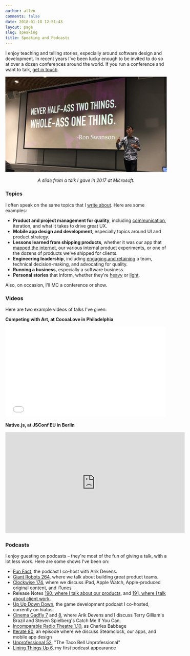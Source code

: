 ```yaml
---
author: allen
comments: false
date: 2018-01-18 12:51:43
layout: page
slug: speaking
title: Speaking and Podcasts
---
```


I enjoy teaching and telling stories, especially around software design and development. In recent years I've been lucky enough to be invited to do so at over a dozen conferences around the world. If you run a conference and want to talk, [get in touch](/contact/).

<img src='/images/allen-speaking.jpg' />
<p style='text-align: center; font-style: italic;'>A slide from a talk I gave in 2017 at Microsoft.</p>


### Topics

I often speak on the same topics that I [write about](/archive). Here are some examples:

* **Product and project management for quality**, including [communication](/2017/principle-of-least-surprise/), iteration, and what it takes to drive great UX.
* **Mobile app design and development**, especially topics around UI and product strategy.
* **Lessons learned from shipping products**, whether it was our app that [mapped the internet](http://www.steamclock.com/blog/2013/03/mapping-the-internet/), our various internal product experiments, or one of the dozens of products we've shipped for clients.
* **Engineering leadership**, including [engaging and retaining](/2017/feedback-mountain/) a team, technical decision-making, and advocating for quality.
* **Running a business**, especially a software business.
* **Personal stories** that inform, whether they're [heavy](/2017/bright-side-of-the-moon/) or [light](/2014/feeding-the-baby/).

Also, on occasion, I'll MC a conference or show. 

### Videos

Here are two example videos of talks I've given:

**Competing with Art, at CocoaLove in Philadelphia**

<div class='videoWrapper'>
<iframe src="//player.vimeo.com/video/153679708" width="500" height="281" frameborder="0" webkitallowfullscreen mozallowfullscreen allowfullscreen></iframe>
</div>

**Native.js, at JSConf EU in Berlin**

<div class='videoWrapper'>
<iframe width="560" height="315" src="https://www.youtube.com/embed/5LUkHss6CAw" frameborder="0" allow="autoplay; encrypted-media" allowfullscreen></iframe>
</div>

### Podcasts

I enjoy guesting on podcasts &ndash; they're most of the fun of giving a talk, with a lot less work. Here are some shows I've been on:

* [Fun Fact](https://funfact.fm/), the podcast I co-host with Arik Devens.
* [Giant Robots 264](http://giantrobots.fm/264), where we talk about building great product teams.
* [Clockwise 174](https://www.relay.fm/clockwise/174), where we discuss iPad, Apple Watch, Apple-produced original content, and iTunes
* Release Notes [190, where I talk about our products](https://releasenotes.tv/190-allen-pike-part-1/), and [191, where I talk about client work](https://releasenotes.tv/191-allen-pike-part-2/).
* [Up Up Down Down](http://upup.fm), the game development podcast I co-hosted, currently on hiatus.
* [Cinema Gadfly 7](http://cinemagadfly.com/podcast/s1e7.html) and [8](http://cinemagadfly.com/podcast/s1e8.html), where Arik Devens and I discuss Terry Gilliam's Brazil and Steven Spielberg's Catch Me If You Can.
* [Incomparable Radio Theatre 1.10](https://www.theincomparable.com/radio/1.10/index.php), as Charles Babbage
* [Iterate 80](http://www.imore.com/iterate-80-allen-pike-party-monster), an episode where we discuss Steamclock, our apps, and mobile app design
* [Unprofessional 52](http://unprofesh.com/blog/2013/8/8/52-the-taco-bell-unprofessional-allen-pike), "The Taco Bell Unprofessional"
* [Lining Things Up 6](http://liningthingsup.com/#06-Allen-Pike), my first podcast appearance


